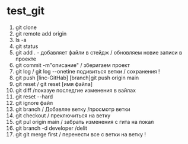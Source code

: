 # test_git

1. git clone
2. git remote add origin
3. ls -a
4. git status
5. git add . - добавляет файли в стейдж / обновляем новие записи в проекте
6. git commit -m"описание" / зберигаем проект
7. git log / git log --onetine подивиться ветки / сохранения !
8. git push [linc-GitHab] [branch]git push origin main
9. git reset / git reset [имя файла]
10. git diff /показуе последгие изменения в вайлах
11. git reset --hard
12. git ignore файл
13. git branch / Добавляе ветку /просмотр ветки
14. git checkout / преключиться на ветку
15. git pul origin main / забрать изменения с гита на локал
16. git branch -d developer /delit
17. git git merge first / перенести все с ветки на ветку !
